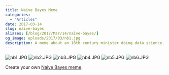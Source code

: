 ```yaml
---
title: Naive Bayes Meme
categories:
  - "Articles"
date: 2017-03-14
slug: naive-bayes
aliases: [/blog/2017/Mar/14/naive-bayes/]
og_image: uploads/2017/03/nb1.jpg
description: A meme about an 18th century minister doing data science.
---
```


![nb1.JPG](/uploads/2017/03/nb1.jpg) ![nb2.JPG](/uploads/2017/03/nb2.jpg) ![nb3.JPG](/uploads/2017/03/nb3.jpg) ![nb4.JPG](/uploads/2017/03/nb4.jpg) ![nb5.JPG](/uploads/2017/03/nb5.jpg) ![nb6.JPG](/uploads/2017/03/nb6.jpg)

Create your own [Naive Bayes meme](https://memegenerator.net/Naive-Bayes/caption).